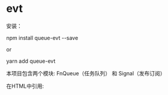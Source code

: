# evt

安装：

npm install queue-evt --save

or 

yarn add queue-evt

本项目包含两个模块: FnQueue（任务队列） 和 Signal（发布订阅）

在HTML中引用: <script src="your project path/evt.min.js">

在React中引用: import evt from 'evt'; // 或者只引用其中一个模块: import { FnQueue } from 'evt'; 

# 用法: FnQueue

    const queue = new evt.FnQueue();
  
    // 添加任务到队列中
  
    queue.add(() => {
        console.log('this is the step0');
        queue.next('the params of step1');
    })
    
    .add((step1_params) => {
        console.log(step1_params);
    });
    
    // 按添加顺序执行这个任务队列 
 
    queue.fire();
 
可以删除或者跳过任务

    function step1(step1_params) {
        // ...
    }
  
    queue.add(step0 = () => {
        console.log('this is the step0');
        queue.next('the params of step1');
    })
    
    .add(step1);
    
    queue.remove('step0').remove(step1);   // 或者是： queue.remove(['step0', step1]);
  
更多demo参考demo文件夹

# 用法: Signal

    // 实例化
    const signal = new evt.Signal();
    
    // 添加一个订阅
    signal.on('GET_SOME_DATA', function(queue, data) {
        console.log('the data is: ', data);
    });
    
    // 或者是添加一个队列来处理订阅
    signal.on('GET_SOME_DATA', [
        function(queue, data) {
            console.log('the data is: ', data);
            data.tip = 'hello, this is a tip !';
            queue.next(data);
        },
        function(queue, processed_data) {
            console.log(processed_data);
        }
    ]);
    
    // 发布订阅: GET_SOME_DATA
    new Promise(resolve => {
        // emulate to fetch data
        setTimeout(() => {
            resolve({ name: 'Rolling Stone' });
        }, 2000);
    }).then(data => {
        signal.emit('GET_SOME_DATA', data);
    });
